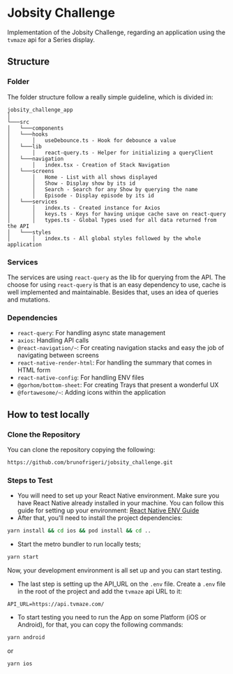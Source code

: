 # Jobsity Challenge

Implementation of the Jobsity Challenge, regarding an application using the `tvmaze` api for a Series display.

## Structure

### Folder
The folder structure follow a really simple guideline, which is divided in:
```
jobsity_challenge_app
│
└───src
│   └───components
│   └───hooks
│       │   useDebounce.ts - Hook for debounce a value
│   └───lib
│       │   react-query.ts - Helper for initializing a queryClient
│   └───navigation
│       │   index.tsx - Creation of Stack Navigation
│   └───screens
│       │   Home - List with all shows displayed
│       │   Show - Display show by its id
│       │   Search - Search for any Show by querying the name
│       │   Episode - Display episode by its id
│   └───services
│       │   index.ts - Created instance for Axios
│       │   keys.ts - Keys for having unique cache save on react-query
│       │   types.ts - Global Types used for all data returned from the API
│   └───styles
│       │   index.ts - All global styles followed by the whole application
```

### Services

The services are using `react-query` as the lib for querying from the API. The choose for using `react-query` is that is an easy dependency to use, cache is well implemented and maintainable. Besides that, uses an idea of queries and mutations.

### Dependencies

- `react-query`: For handling async state management
- `axios`: Handling API calls
- `@react-navigation/~`: For creating navigation stacks and easy the job of navigating between screens
- `react-native-render-html`: For handling the summary that comes in HTML form
- `react-native-config`: For handling ENV files
- `@gorhom/bottom-sheet`: For creating Trays that present a wonderful UX
- `@fortawesome/~`: Adding icons within the application

## How to test locally

### Clone the Repository
You can clone the repository copying the following:
```bash
https://github.com/brunofrigeri/jobsity_challenge.git
```

### Steps to Test
- You will need to set up your React Native environment. Make sure you have React Native already installed in your machine. You can follow this guide for setting up your environment: [React Native ENV Guide](https://reactnative.dev/docs/environment-setup)
- After that, you'll need to install the project dependencies:
```bash
yarn install && cd ios && pod install && cd ..
```
- Start the metro bundler to run locally tests;
```bash
yarn start
```

Now, your development environment is all set up and you can start testing. 
- The last step is setting up the API_URL on the `.env` file. Create a `.env` file in the root of the project and add the `tvmaze` api URL to it:
```
API_URL=https://api.tvmaze.com/
```

- To start testing you need to run the App on some Platform (iOS or Android), for that, you can copy the following commands:

```bash
yarn android
```
or
```bash
yarn ios
```
